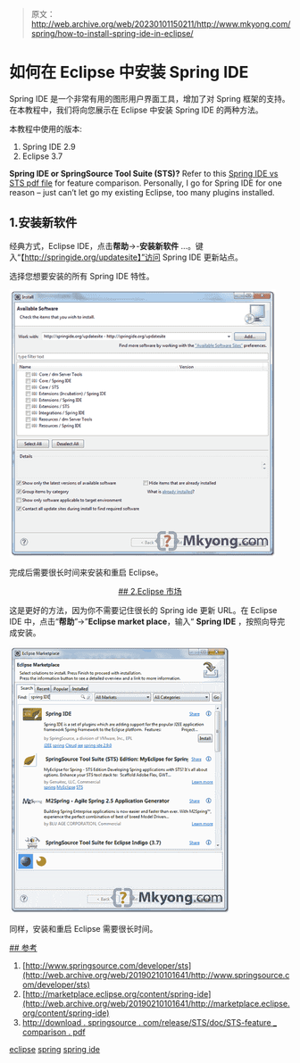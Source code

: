 > 原文：<http://web.archive.org/web/20230101150211/http://www.mkyong.com/spring/how-to-install-spring-ide-in-eclipse/>

# 如何在 Eclipse 中安装 Spring IDE

Spring IDE 是一个非常有用的图形用户界面工具，增加了对 Spring 框架的支持。在本教程中，我们将向您展示在 Eclipse 中安装 Spring IDE 的两种方法。

本教程中使用的版本:

1.  Spring IDE 2.9
2.  Eclipse 3.7

**Spring IDE or SpringSource Tool Suite (STS)?**
Refer to this [Spring IDE vs STS pdf file](http://web.archive.org/web/20190210101641/http://download.springsource.com/release/STS/doc/STS-feature_comparison.pdf) for feature comparison. Personally, I go for Spring IDE for one reason – just can’t let go my existing Eclipse, too many plugins installed.

## 1.安装新软件

经典方式，Eclipse IDE，点击**帮助**->-**安装新软件** …。键入“【http://springide.org/updatesite】”访问 Spring IDE 更新站点。

选择您想要安装的所有 Spring IDE 特性。

![spring ide install new software](img/e4715a5b7efda351e9ac7cb31899ca2d.png "spring-ide-new-software")

完成后需要很长时间来安装和重启 Eclipse。

 <ins class="adsbygoogle" style="display:block; text-align:center;" data-ad-format="fluid" data-ad-layout="in-article" data-ad-client="ca-pub-2836379775501347" data-ad-slot="6894224149">## 2.Eclipse 市场

这是更好的方法，因为你不需要记住很长的 Spring ide 更新 URL。在 Eclipse IDE 中，点击“**帮助**”->”**Eclipse market place**，输入“ **Spring IDE** ，按照向导完成安装。

![spring ide eclipse marketplace](img/e7580b8920e5f88dba20cdfcfe2e5497.png "spring-ide-marketplace")

同样，安装和重启 Eclipse 需要很长时间。

 <ins class="adsbygoogle" style="display:block" data-ad-client="ca-pub-2836379775501347" data-ad-slot="8821506761" data-ad-format="auto" data-ad-region="mkyongregion">## 参考

1.  [http://www.springsource.com/developer/sts](http://web.archive.org/web/20190210101641/http://www.springsource.com/developer/sts)
2.  [http://marketplace.eclipse.org/content/spring-ide](http://web.archive.org/web/20190210101641/http://marketplace.eclipse.org/content/spring-ide)
3.  [http://download . springsource . com/release/STS/doc/STS-feature _ comparison . pdf](http://web.archive.org/web/20190210101641/http://download.springsource.com/release/STS/doc/STS-feature_comparison.pdf)

[eclipse](http://web.archive.org/web/20190210101641/http://www.mkyong.com/tag/eclipse/) [spring](http://web.archive.org/web/20190210101641/http://www.mkyong.com/tag/spring/) [spring ide](http://web.archive.org/web/20190210101641/http://www.mkyong.com/tag/spring-ide/)







